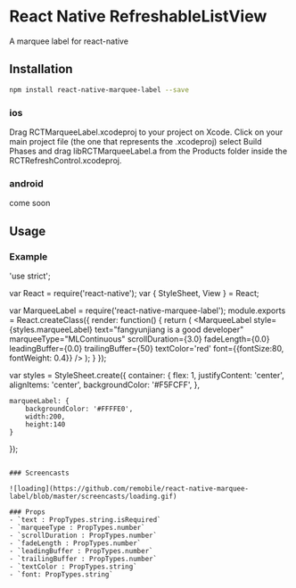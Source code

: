 # React Native RefreshableListView
A marquee label for react-native

## Installation
```sh
npm install react-native-marquee-label --save
```
### ios
Drag RCTMarqueeLabel.xcodeproj to your project on Xcode.
Click on your main project file (the one that represents the .xcodeproj) select Build Phases and drag libRCTMarqueeLabel.a from the Products folder inside the RCTRefreshControl.xcodeproj.
### android
come soon

## Usage

### Example
'use strict';

var React = require('react-native');
var {
    StyleSheet,
    View
} = React;

var MarqueeLabel = require('react-native-marquee-label');
module.exports = React.createClass({
    render: function() {
        return (
            <View style={styles.container}>
                <MarqueeLabel style={styles.marqueeLabel}
                     text="fangyunjiang is a good developer"
                     marqueeType="MLContinuous"
                     scrollDuration={3.0}
                     fadeLength={0.0}
                     leadingBuffer={0.0}
                     trailingBuffer={50}
                     textColor='red'
                     font={{fontSize:80, fontWeight: 0.4}}
                     />
            </View>
        );
    }
});

var styles = StyleSheet.create({
    container: {
        flex: 1,
        justifyContent: 'center',
        alignItems: 'center',
        backgroundColor: '#F5FCFF',
    },

    marqueeLabel: {
        backgroundColor: '#FFFFE0',
        width:200,
        height:140
    }
});
```

### Screencasts

![loading](https://github.com/remobile/react-native-marquee-label/blob/master/screencasts/loading.gif)

### Props
- `text : PropTypes.string.isRequired`
- `marqueeType : PropTypes.number`
- `scrollDuration : PropTypes.number`
- `fadeLength : PropTypes.number`
- `leadingBuffer : PropTypes.number`
- `trailingBuffer : PropTypes.number`
- `textColor : PropTypes.string`
- `font: PropTypes.string`
